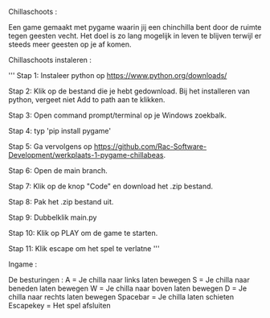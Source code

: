 Chillaschoots : 

Een game gemaakt met pygame waarin jij een chinchilla bent door de ruimte tegen geesten vecht. Het doel is zo lang mogelijk in leven te blijven terwijl er steeds meer geesten op je af komen.

Chillaschoots instaleren : 

'''
Stap 1: Instaleer python op https://www.python.org/downloads/

Stap 2: Klik op de bestand die je hebt gedownload. Bij het installeren van python, vergeet niet Add to path aan te klikken.

Stap 3: Open command prompt/terminal op je Windows zoekbalk.

Stap 4: typ 'pip install pygame'

Stap 5: Ga vervolgens op https://github.com/Rac-Software-Development/werkplaats-1-pygame-chillabeas.

Stap 6: Open de main branch.

Stap 7: Klik op de knop "Code" en download het .zip bestand.

Stap 8: Pak het .zip bestand uit.

Stap 9: Dubbelklik main.py

Stap 10: Klik op PLAY om de game te starten.

Stap 11: Klik escape om het spel te verlatne
'''

Ingame :

De besturingen : 
A = Je chilla naar links laten bewegen
S = Je chilla naar beneden laten bewegen
W = Je chilla naar boven laten bewegen
D = Je chilla naar rechts laten bewegen
Spacebar = Je chilla laten schieten
Escapekey = Het spel afsluiten



